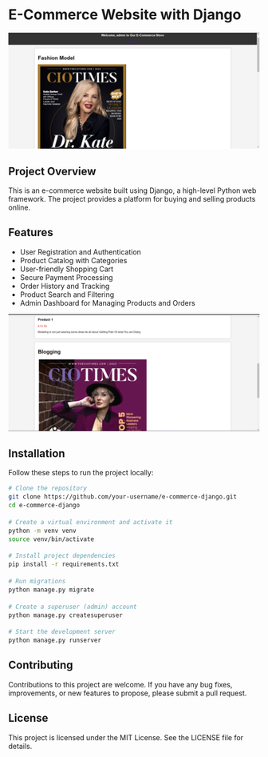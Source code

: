 # E-Commerce Website with Django

![Example Image](e-commerce.png)
## Project Overview

This is an e-commerce website built using Django, a high-level Python web framework. The project provides a platform for buying and selling products online.

## Features

- User Registration and Authentication
- Product Catalog with Categories
- User-friendly Shopping Cart
- Secure Payment Processing
- Order History and Tracking
- Product Search and Filtering
- Admin Dashboard for Managing Products and Orders

![Example Image](e-commerce-2.png)

## Installation

Follow these steps to run the project locally:

```bash
# Clone the repository
git clone https://github.com/your-username/e-commerce-django.git
cd e-commerce-django

# Create a virtual environment and activate it
python -m venv venv
source venv/bin/activate

# Install project dependencies
pip install -r requirements.txt

# Run migrations
python manage.py migrate

# Create a superuser (admin) account
python manage.py createsuperuser

# Start the development server
python manage.py runserver
```

## Contributing
Contributions to this project are welcome. If you have any bug fixes, improvements, or new features to propose, please submit a pull request.

## License
This project is licensed under the MIT License. See the LICENSE file for details.


